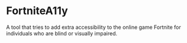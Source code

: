 # FortniteA11y
A tool that tries to add extra accessibility to the online game Fortnite for individuals who are blind or visually impaired.
